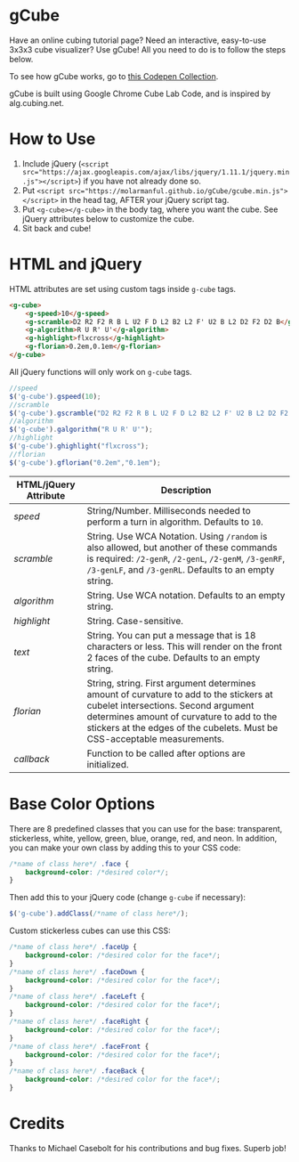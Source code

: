 gCube
==================

Have an online cubing tutorial page? Need an interactive, easy-to-use 3x3x3 cube visualizer? Use gCube! All you need to do is to follow the steps below.

To see how gCube works, go to [this Codepen Collection](http://codepen.io/collection/XOLVLQ/).

gCube is built using Google Chrome Cube Lab Code, and is inspired by alg.cubing.net.

How to Use
==================

1. Include jQuery (`<script src="https://ajax.googleapis.com/ajax/libs/jquery/1.11.1/jquery.min.js"></script>`) if you have not already done so.
2. Put `<script src="https://molarmanful.github.io/gCube/gcube.min.js"></script>` in the head tag, AFTER your jQuery script tag.
3. Put ```<g-cube></g-cube>``` in the body tag, where you want the cube. See jQuery attributes below to customize the cube.
4. Sit back and cube!

HTML and jQuery
==================
HTML attributes are set using custom tags inside `g-cube` tags.
```html
<g-cube>
	<g-speed>10</g-speed>
	<g-scramble>D2 R2 F2 R B L U2 F D L2 B2 L2 F' U2 B L2 D2 F2 D2 B</g-scramble>
	<g-algorithm>R U R' U'</g-algorithm>
	<g-highlight>flxcross</g-highlight>
	<g-florian>0.2em,0.1em</g-florian>
</g-cube>
```

All jQuery functions will only work on `g-cube` tags.
```javascript
//speed
$('g-cube').gspeed(10);
//scramble
$('g-cube').gscramble("D2 R2 F2 R B L U2 F D L2 B2 L2 F' U2 B L2 D2 F2 D2 B");
//algorithm
$('g-cube').galgorithm("R U R' U'");
//highlight
$('g-cube').ghighlight("flxcross");
//florian
$('g-cube').gflorian("0.2em","0.1em");
```

| HTML/jQuery Attribute | Description |
|-----------|-------------|
| _speed_ | String/Number. Milliseconds needed to perform a turn in algorithm. Defaults to `10`. |
| _scramble_ | String. Use WCA Notation. Using `/random` is also allowed, but another of these commands is required: `/2-genR`, `/2-genL`, `/2-genM`, `/3-genRF`, `/3-genLF`, and `/3-genRL`. Defaults to an empty string. |
| _algorithm_ | String. Use WCA notation. Defaults to an empty string. |
| _highlight_ | String. Case-sensitive. |
| _text_ | String. You can put a message that is 18 characters or less. This will render on the front 2 faces of the cube. Defaults to an empty string. |
| _florian_ | String, string. First argument determines amount of curvature to add to the stickers at cubelet intersections. Second argument determines amount of curvature to add to the stickers at the edges of the cubelets. Must be CSS-acceptable measurements. |
| _callback_ | Function to be called after options are initialized. |

Base Color Options
==================
There are 8 predefined classes that you can use for the base: transparent, stickerless, white, yellow, green, blue, orange, red, and neon. In addition, you can make your own class by adding this to your CSS code:

```css
/*name of class here*/ .face {
	background-color: /*desired color*/;
}
```

Then add this to your jQuery code (change `g-cube` if necessary):
```javascript
$('g-cube').addClass(/*name of class here*/);
```

Custom stickerless cubes can use this CSS:
```css
/*name of class here*/ .faceUp {
	background-color: /*desired color for the face*/;
}
/*name of class here*/ .faceDown {
	background-color: /*desired color for the face*/;
}
/*name of class here*/ .faceLeft {
	background-color: /*desired color for the face*/;
}
/*name of class here*/ .faceRight {
	background-color: /*desired color for the face*/;
}
/*name of class here*/ .faceFront {
	background-color: /*desired color for the face*/;
}
/*name of class here*/ .faceBack {
	background-color: /*desired color for the face*/;
}
```

Credits
=======
Thanks to Michael Casebolt for his contributions and bug fixes. Superb job!
